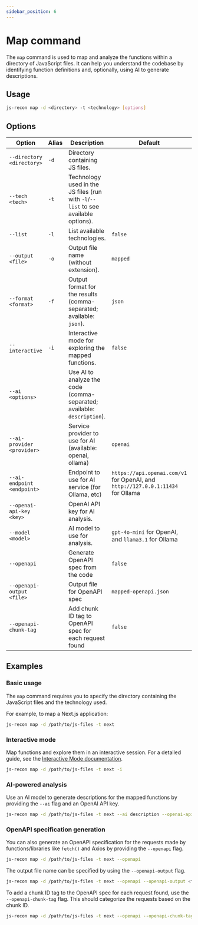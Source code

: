 ```yaml
---
sidebar_position: 6
---
```


# Map command

The `map` command is used to map and analyze the functions within a directory of JavaScript files. It can help you understand the codebase by identifying function definitions and, optionally, using AI to generate descriptions.

## Usage

```bash
js-recon map -d <directory> -t <technology> [options]
```

## Options

| Option                     | Alias | Description                                                                        | Default                                                                         | Required |
| -------------------------- | ----- | ---------------------------------------------------------------------------------- | ------------------------------------------------------------------------------- | -------- |
| `--directory <directory>`  | `-d`  | Directory containing JS files.                                                     |                                                                                 | Yes      |
| `--tech <tech>`            | `-t`  | Technology used in the JS files (run with `-l`/`--list` to see available options). |                                                                                 | Yes      |
| `--list`                   | `-l`  | List available technologies.                                                       | `false`                                                                         | No       |
| `--output <file>`          | `-o`  | Output file name (without extension).                                              | `mapped`                                                                        | No       |
| `--format <format>`        | `-f`  | Output format for the results (comma-separated; available: `json`).                | `json`                                                                          | No       |
| `--interactive`            | `-i`  | Interactive mode for exploring the mapped functions.                               | `false`                                                                         | No       |
| `--ai <options>`           |       | Use AI to analyze the code (comma-separated; available: `description`).            |                                                                                 | No       |
| `--ai-provider <provider>` |       | Service provider to use for AI (available: openai, ollama)                         | `openai`                                                                        | No       |
| `--ai-endpoint <endpoint>` |       | Endpoint to use for AI service (for Ollama, etc)                                   | `https://api.openai.com/v1` for OpenAI, and `http://127.0.0.1:11434` for Ollama | No       |
| `--openai-api-key <key>`   |       | OpenAI API key for AI analysis.                                                    |                                                                                 | No       |
| `--model <model>`          |       | AI model to use for analysis.                                                      | `gpt-4o-mini` for OpenAI, and `llama3.1` for Ollama                             | No       |
| `--openapi`                |       | Generate OpenAPI spec from the code                                                | `false`                                                                         | No       |
| `--openapi-output <file>`  |       | Output file for OpenAPI spec                                                       | `mapped-openapi.json`                                                           | No       |
| `--openapi-chunk-tag`      |       | Add chunk ID tag to OpenAPI spec for each request found                            | `false`                                                                         | No       |

## Examples

### Basic usage

The `map` command requires you to specify the directory containing the JavaScript files and the technology used.

For example, to map a Next.js application:

```bash
js-recon map -d /path/to/js-files -t next
```

### Interactive mode

Map functions and explore them in an interactive session. For a detailed guide, see the [Interactive Mode documentation](../modules/interactive_mode/next-js.md).

```bash
js-recon map -d /path/to/js-files -t next -i
```

### AI-powered analysis

Use an AI model to generate descriptions for the mapped functions by providing the `--ai` flag and an OpenAI API key.

```bash
js-recon map -d /path/to/js-files -t next --ai description --openai-api-key <your-key>
```

### OpenAPI specification generation

You can also generate an OpenAPI specification for the requests made by functions/libraries like `fetch()` and Axios by providing the `--openapi` flag.

```bash
js-recon map -d /path/to/js-files -t next --openapi
```

The output file name can be specified by using the `--openapi-output` flag.

```bash
js-recon map -d /path/to/js-files -t next --openapi --openapi-output <file>
```

To add a chunk ID tag to the OpenAPI spec for each request found, use the `--openapi-chunk-tag` flag. This should categorize the requests based on the chunk ID.

```bash
js-recon map -d /path/to/js-files -t next --openapi --openapi-chunk-tag
```
